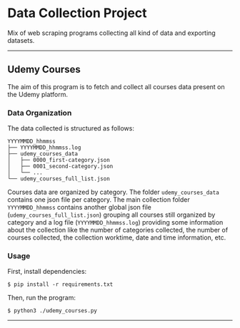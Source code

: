 # Data Collection Project
Mix of web scraping programs collecting all kind of data and exporting datasets.
___

## Udemy Courses
The aim of this program is to fetch and collect all courses data present on the Udemy platform.

### Data Organization
The data collected is structured as follows:
```
YYYYMMDD_hhmmss
├── YYYYMMDD_hhmmss.log
├── udemy_courses_data
│   ├── 0000_first-category.json
│   ├── 0001_second-category.json
│   └── ...
└── udemy_courses_full_list.json
```
Courses data are organized by category. The folder ```udemy_courses_data``` contains one json file per category.
The main collection folder ```YYYYMMDD_hhmmss``` contains another global json file (```udemy_courses_full_list.json```) grouping all courses still organized by category and a log file (```YYYYMMDD_hhmmss.log```) providing some information about the collection like the number of categories collected, the number of courses collected, the collection worktime, date and time information, etc.

### Usage
First, install dependencies:
```
$ pip install -r requirements.txt
```
Then, run the program:
```
$ python3 ./udemy_courses.py
```
___
